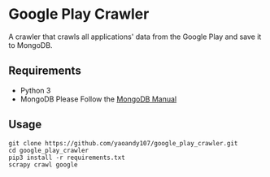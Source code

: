 # Google Play Crawler

A crawler that crawls all applications' data from the Google Play and save it to MongoDB.

## Requirements
- Python 3
- MongoDB
  Please Follow the [MongoDB Manual](https://docs.mongodb.com/manual/installation/)

## Usage

```
git clone https://github.com/yaoandy107/google_play_crawler.git
cd google_play_crawler
pip3 install -r requirements.txt
scrapy crawl google
```